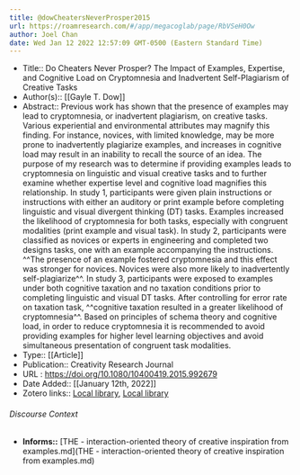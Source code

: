 ```yaml
---
title: @dowCheatersNeverProsper2015
url: https://roamresearch.com/#/app/megacoglab/page/RbVSeH0Ow
author: Joel Chan
date: Wed Jan 12 2022 12:57:09 GMT-0500 (Eastern Standard Time)
---
```


- Title:: Do Cheaters Never Prosper? The Impact of Examples, Expertise, and Cognitive Load on Cryptomnesia and Inadvertent Self-Plagiarism of Creative Tasks
- Author(s):: [[Gayle T. Dow]]
- Abstract:: Previous work has shown that the presence of examples may lead to cryptomnesia, or inadvertent plagiarism, on creative tasks. Various experiential and environmental attributes may magnify this finding. For instance, novices, with limited knowledge, may be more prone to inadvertently plagiarize examples, and increases in cognitive load may result in an inability to recall the source of an idea. The purpose of my research was to determine if providing examples leads to cryptomnesia on linguistic and visual creative tasks and to further examine whether expertise level and cognitive load magnifies this relationship. In study 1, participants were given plain instructions or instructions with either an auditory or print example before completing linguistic and visual divergent thinking (DT) tasks. Examples increased the likelihood of cryptomnesia for both tasks, especially with congruent modalities (print example and visual task). In study 2, participants were classified as novices or experts in engineering and completed two designs tasks, one with an example accompanying the instructions. ^^The presence of an example fostered cryptomnesia and this effect was stronger for novices. Novices were also more likely to inadvertently self-plagiarize^^. In study 3, participants were exposed to examples under both cognitive taxation and no taxation conditions prior to completing linguistic and visual DT tasks. After controlling for error rate on taxation task, ^^cognitive taxation resulted in a greater likelihood of cryptomnesia^^. Based on principles of schema theory and cognitive load, in order to reduce cryptomnesia it is recommended to avoid providing examples for higher level learning objectives and avoid simultaneous presentation of congruent task modalities.
- Type:: [[Article]]
- Publication:: Creativity Research Journal
- URL : https://doi.org/10.1080/10400419.2015.992679
- Date Added:: [[January 12th, 2022]]
- Zotero links:: [Local library](zotero://select/groups/2451508/items/ECSGA6ZW), [Local library](https://www.zotero.org/groups/2451508/items/ECSGA6ZW)

###### Discourse Context

- **Informs::** [THE - interaction-oriented theory of creative inspiration from examples.md](THE - interaction-oriented theory of creative inspiration from examples.md)
